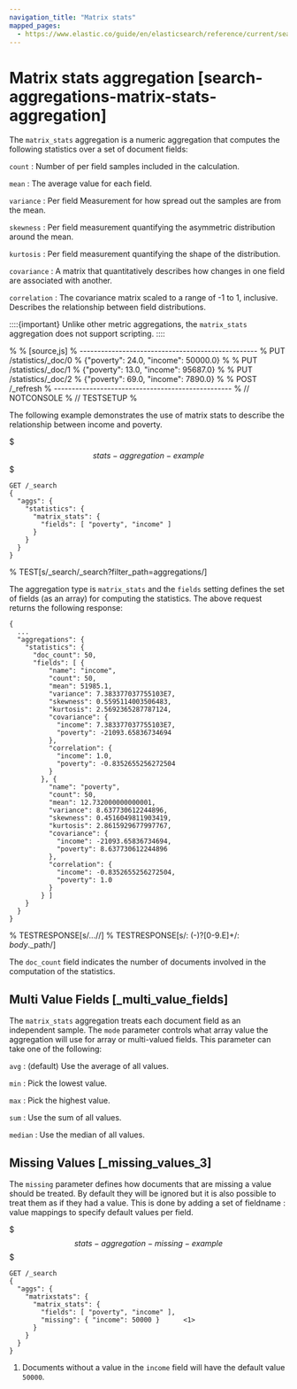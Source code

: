```yaml
---
navigation_title: "Matrix stats"
mapped_pages:
  - https://www.elastic.co/guide/en/elasticsearch/reference/current/search-aggregations-matrix-stats-aggregation.html
---
```


# Matrix stats aggregation [search-aggregations-matrix-stats-aggregation]


The `matrix_stats` aggregation is a numeric aggregation that computes the following statistics over a set of document fields:

`count`
:   Number of per field samples included in the calculation.

`mean`
:   The average value for each field.

`variance`
:   Per field Measurement for how spread out the samples are from the mean.

`skewness`
:   Per field measurement quantifying the asymmetric distribution around the mean.

`kurtosis`
:   Per field measurement quantifying the shape of the distribution.

`covariance`
:   A matrix that quantitatively describes how changes in one field are associated with another.

`correlation`
:   The covariance matrix scaled to a range of -1 to 1, inclusive. Describes the relationship between field distributions.

::::{important}
Unlike other metric aggregations, the `matrix_stats` aggregation does not support scripting.
::::


% 
% [source,js]
% --------------------------------------------------
% PUT /statistics/_doc/0
% {"poverty": 24.0, "income": 50000.0}
% 
% PUT /statistics/_doc/1
% {"poverty": 13.0, "income": 95687.0}
% 
% PUT /statistics/_doc/2
% {"poverty": 69.0, "income": 7890.0}
% 
% POST /_refresh
% --------------------------------------------------
% // NOTCONSOLE
% // TESTSETUP
% 

The following example demonstrates the use of matrix stats to describe the relationship between income and poverty.

$$$stats-aggregation-example$$$

```console
GET /_search
{
  "aggs": {
    "statistics": {
      "matrix_stats": {
        "fields": [ "poverty", "income" ]
      }
    }
  }
}
```
%  TEST[s/_search/_search\?filter_path=aggregations/]

The aggregation type is `matrix_stats` and the `fields` setting defines the set of fields (as an array) for computing the statistics. The above request returns the following response:

```console-result
{
  ...
  "aggregations": {
    "statistics": {
      "doc_count": 50,
      "fields": [ {
          "name": "income",
          "count": 50,
          "mean": 51985.1,
          "variance": 7.383377037755103E7,
          "skewness": 0.5595114003506483,
          "kurtosis": 2.5692365287787124,
          "covariance": {
            "income": 7.383377037755103E7,
            "poverty": -21093.65836734694
          },
          "correlation": {
            "income": 1.0,
            "poverty": -0.8352655256272504
          }
        }, {
          "name": "poverty",
          "count": 50,
          "mean": 12.732000000000001,
          "variance": 8.637730612244896,
          "skewness": 0.4516049811903419,
          "kurtosis": 2.8615929677997767,
          "covariance": {
            "income": -21093.65836734694,
            "poverty": 8.637730612244896
          },
          "correlation": {
            "income": -0.8352655256272504,
            "poverty": 1.0
          }
        } ]
    }
  }
}
```
%  TESTRESPONSE[s/\.\.\.//]
%  TESTRESPONSE[s/: (\-)?[0-9\.E]+/: $body.$_path/]

The `doc_count` field indicates the number of documents involved in the computation of the statistics.

## Multi Value Fields [_multi_value_fields]

The `matrix_stats` aggregation treats each document field as an independent sample. The `mode` parameter controls what array value the aggregation will use for array or multi-valued fields. This parameter can take one of the following:

`avg`
:   (default) Use the average of all values.

`min`
:   Pick the lowest value.

`max`
:   Pick the highest value.

`sum`
:   Use the sum of all values.

`median`
:   Use the median of all values.


## Missing Values [_missing_values_3]

The `missing` parameter defines how documents that are missing a value should be treated. By default they will be ignored but it is also possible to treat them as if they had a value. This is done by adding a set of fieldname : value mappings to specify default values per field.

$$$stats-aggregation-missing-example$$$

```console
GET /_search
{
  "aggs": {
    "matrixstats": {
      "matrix_stats": {
        "fields": [ "poverty", "income" ],
        "missing": { "income": 50000 }      <1>
      }
    }
  }
}
```

1. Documents without a value in the `income` field will have the default value `50000`.



